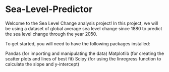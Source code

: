 # Sea-Level-Predictor

Welcome to the Sea Level Change analysis project! In this project, we will be using a dataset of global average sea level change since 1880 to predict the sea level change through the year 2050.

To get started, you will need to have the following packages installed:

Pandas (for importing and manipulating the data)
Matplotlib (for creating the scatter plots and lines of best fit)
Scipy (for using the linregress function to calculate the slope and y-intercept)
